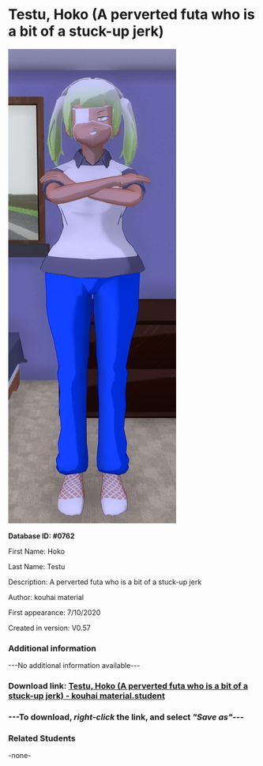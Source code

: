 # Testu, Hoko (A perverted futa who is a bit of a stuck-up jerk)

<img src="../../Files/Images/Testu, Hoko (A perverted futa who is a bit of a stuck-up jerk).png" title="Testu, Hoko (A perverted futa who is a bit of a stuck-up jerk) - kouhai material">

**Database ID: #0762**

First Name: Hoko

Last Name: Testu

Description: A perverted futa who is a bit of a stuck-up jerk

Author: kouhai material

First appearance: 7/10/2020

Created in version: V0.57

### Additional information

---No additional information available---

### Download link: <a href="https://raw.githubusercontent.com/Arbiter1223/Daigaku-Gurashi-Custom-Students/master/Files/Student%20Files/Testu%2C%20Hoko%20(A%20perverted%20futa%20who%20is%20a%20bit%20of%20a%20stuck-up%20jerk)%20-%20kouhai%20material.student">Testu, Hoko (A perverted futa who is a bit of a stuck-up jerk) - kouhai material.student</a>

### ---**To download, _right-click_ the link, and select _"Save as"_**---

### Related Students

-none-
